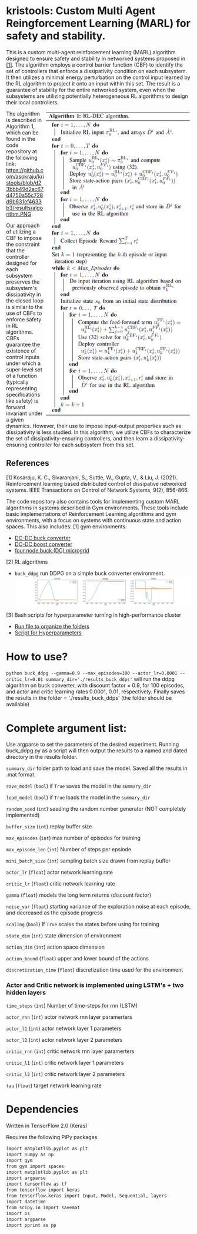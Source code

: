 # kristools: Custom Multi Agent Reingforcement Learning (MARL) for safety and stability.

This is a custom multi-agent reinforcement learning (MARL) algorithm designed to ensure safety and stability in networked systems proposed in [[1]](#1). The algorithm employs a control barrier function (CBF) to identify the set of controllers that enforce a dissipativity condition on each subsystem. It then utilizes a minimal energy perturbation on the control input learned by the RL algorithm to project it onto an input within this set. The result is a guarantee of stability for the entire networked system, even when the subsystems are utilizing potentially heterogeneous RL algorithms to design their local controllers.

<img src="https://github.com/asokraju/kristools/blob/d23bbb49d2ac67d4750a55c728d9b631ef4633b3/results/algorithm.PNG" width="400" align="right">

The algorithm is described in Algorithm 1, which can be found in the code repository at the following link: https://github.com/asokraju/kristools/blob/d23bbb49d2ac67d4750a55c728d9b631ef4633b3/results/algorithm.PNG


Our approach of utilizing a CBF to impose the constraint that the controller designed for each subsystem preserves the subsystem's dissipativity in the closed loop is similar to the use of CBFs to enforce safety in RL algorithms. CBFs guarantee the existence of control inputs under which a super-level set of a function (typically representing specifications like safety) is forward invariant under a given dynamics. However, their use to impose input-output properties such as dissipativity is less studied. In this algorithm, we utilize CBFs to characterize the set of dissipativity-ensuring controllers, and then learn a dissipativity-ensuring controller for each subsystem from this set.


## References
<a id="1">[1]</a> 
Kosaraju, K. C., Sivaranjani, S., Suttle, W., Gupta, V., & Liu, J. (2021). 
Reinforcement learning based distributed control of dissipative networked systems. 
IEEE Transactions on Control of Network Systems, 9(2), 856-866.

The code repository also contains tools for implementing custom MARL algorithms in systems described in Gym environments. These tools include basic implementations of Reinforcement Learning algorithms and gym environments, with a focus on systems with continuous state and action spaces. This also includes:
[1] gym environments:
- [DC-DC buck converter](rl/gym_env/buck.py)
- [DC-DC boost converter](rl/gym_env/boost.py)
- [four node buck (DC) microgrid](rl/gym_env/buck_microgrid.py)

[2] RL algorithms
- ```buck_ddpg``` run DDPG on a simple buck converter environment.
![DC-DC buck converter](results/results_plot_nice.png)

[3] Bash scripts for hyperparameter turning in high-performance cluster 
- [Run file to  organize the folders](https://github.com/asokraju/kristools/blob/e41eb5ff0f6b6ded45129a322c609c47ea5cf041/my_scripts/gpu_batch.sh)
- [Script for Hyperparameters](https://github.com/asokraju/kristools/blob/e41eb5ff0f6b6ded45129a322c609c47ea5cf041/my_scripts/run_script.sh)

# How to use?
```python buck_ddpg --gamma=0.9 --max_episodes=100 --actor_lr=0.0001 --critic_lr=0.01 summary_dir='./results_buck_ddps'```
will run the ddpg algorithm on buck converter, with discount factor = 0.9, for 100 episodes, and actor and critic learning rates 0.0001, 0.01, respectively. Finally saves the results in the folder = './results_buck_ddps' (the folder should be available)

# Complete argument list:

Use argparse to set the parameters of the desired experiment. Running buck_ddpg.py as a script will then output the results to a named and dated directory in the results folder.

```summary_dir``` folder path to load and save the model. Saved all the results in .mat format.

```save_model``` (```bool```) if ```True``` saves the model in the ```summary_dir```

```load_model``` (```bool```) if ```True``` loads the model in the ```summary_dir```

```random_seed```  (```int```)  seeding the random number generator (NOT completely implemented)

```buffer_size``` (```int```) replay buffer size

```max_episodes``` (```int```) max number of episodes for training

```max_episode_len``` (```int```) Number of steps per epsiode

```mini_batch_size``` (```int```) sampling batch size drawn from replay buffer

```actor_lr``` (```float```) actor network learning rate

```critic_lr``` (```float```) critic network learning rate

```gamma``` (```float```) models the long term returns (discount factor)

```noise_var``` (```float```) starting variance of the exploration noise at each episode, and decreased as the episode progress

```scaling```  (```bool```) If ```True``` scales the states before using for training

```state_dim``` (```int```) state dimension of environment

```action_dim``` (```int```) action space dimension

```action_bound``` (```float```) upper and lower bound of the actions

```discretization_time``` (```float```) discretization time used for the environment

### Actor and Critic network is implemented using LSTM's + two hidden layers

```time_steps``` (```int```) Number of time-steps for rnn (LSTM)

```actor_rnn``` (```int```) actor network rnn layer paramerters

```actor_l1``` (```int```) actor network layer 1 parameters

```actor_l2``` (```int```) actor network layer 2 parameters



```critic_rnn``` (```int```) critic network rnn layer paramerters

```critic_l1``` (```int```) critic network layer 1 parameters

```critic_l2``` (```int```) critic network layer 2 parameters

```tau```  (```float```)  target network learning rate



# Dependencies

Written in TensorFlow 2.0 (Keras)

Requires the following PiPy packages
```
import matplotlib.pyplot as plt
import numpy as np
import gym
from gym import spaces
import matplotlib.pyplot as plt
import argparse
import tensorflow as tf
from tensorflow import keras
from tensorflow.keras import Input, Model, Sequential, layers
import datetime
from scipy.io import savemat
import os
import argparse
import pprint as pp
```
